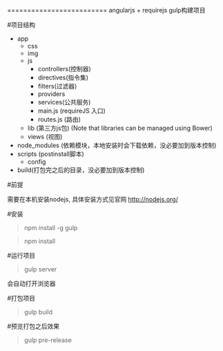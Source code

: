 
=========================
angularjs + requirejs
gulp构建项目

#项目结构

- app
	- css
	- img
	- js
		- controllers(控制器)
		- directives(指令集)
		- filters(过滤器)
		- providers
		- services(公共服务)
		- main.js (requireJS 入口)
		- routes.js (路由)
	- lib (第三方js包) (Note that libraries can be managed using Bower)
	- views (视图)
- node_modules	(依赖模块，本地安装时会下载依赖，没必要加到版本控制)
- scripts (postinstall脚本)
	- config
- build(打包完之后的目录，没必要加到版本控制)

#前提

需要在本机安装nodejs, 具体安装方式见官网 http://nodejs.org/

#安装

> npm install -g gulp

> npm install

#运行项目

> gulp server

会自动打开浏览器

#打包项目

> gulp build

#预览打包之后效果

> gulp pre-release
